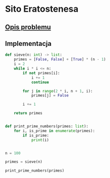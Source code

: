 # Sito Eratostenesa

## [Opis problemu](../../../../algorithms/integers/eratosthenes-sieve.md)


## Implementacja

```python linenums="1"
def sieve(n: int) -> list:
    primes = [False, False] + [True] * (n - 1)
    i = 2
    while i * i <= n:
        if not primes[i]:
            i += 1
            continue

        for j in range(2 * i, n + 1, i):
            primes[j] = False

        i += 1

    return primes


def print_prime_numbers(primes: list):
    for i, is_prime in enumerate(primes):
        if is_prime:
            print(i)


n = 100

primes = sieve(n)

print_prime_numbers(primes)
```


